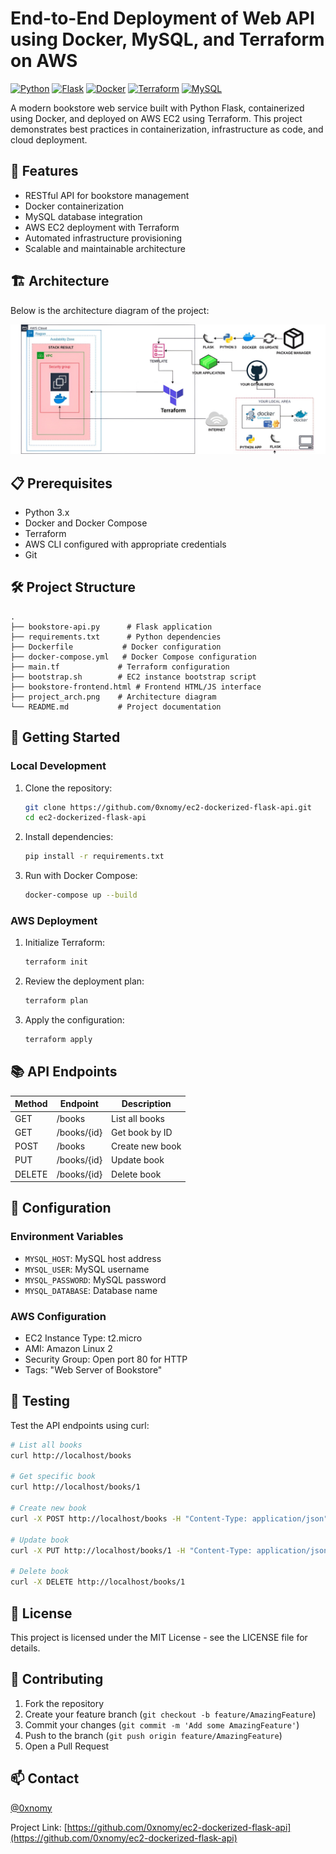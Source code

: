 # End-to-End Deployment of Web API using Docker, MySQL, and Terraform on AWS

[![Python](https://img.shields.io/badge/Python-3.x-blue.svg)](https://www.python.org/)
[![Flask](https://img.shields.io/badge/Flask-2.x-green.svg)](https://flask.palletsprojects.com/)
[![Docker](https://img.shields.io/badge/Docker-20.x-blue.svg)](https://www.docker.com/)
[![Terraform](https://img.shields.io/badge/Terraform-1.x-purple.svg)](https://www.terraform.io/)
[![MySQL](https://img.shields.io/badge/MySQL-8.x-orange.svg)](https://www.mysql.com/)

A modern bookstore web service built with Python Flask, containerized using Docker, and deployed on AWS EC2 using Terraform. This project demonstrates best practices in containerization, infrastructure as code, and cloud deployment.

## 🚀 Features

- RESTful API for bookstore management
- Docker containerization
- MySQL database integration
- AWS EC2 deployment with Terraform
- Automated infrastructure provisioning
- Scalable and maintainable architecture

## 🏗️ Architecture

Below is the architecture diagram of the project:

![Project Architecture](project_arch.png)

## 📋 Prerequisites

- Python 3.x
- Docker and Docker Compose
- Terraform
- AWS CLI configured with appropriate credentials
- Git

## 🛠️ Project Structure

```
.
├── bookstore-api.py      # Flask application
├── requirements.txt      # Python dependencies
├── Dockerfile           # Docker configuration
├── docker-compose.yml   # Docker Compose configuration
├── main.tf             # Terraform configuration
├── bootstrap.sh        # EC2 instance bootstrap script
├── bookstore-frontend.html # Frontend HTML/JS interface
├── project_arch.png    # Architecture diagram
└── README.md           # Project documentation
```

## 🚀 Getting Started

### Local Development

1. Clone the repository:
   ```bash
   git clone https://github.com/0xnomy/ec2-dockerized-flask-api.git
   cd ec2-dockerized-flask-api
   ```

2. Install dependencies:
   ```bash
   pip install -r requirements.txt
   ```

3. Run with Docker Compose:
   ```bash
   docker-compose up --build
   ```

### AWS Deployment

1. Initialize Terraform:
   ```bash
   terraform init
   ```

2. Review the deployment plan:
   ```bash
   terraform plan
   ```

3. Apply the configuration:
   ```bash
   terraform apply
   ```

## 📚 API Endpoints

| Method | Endpoint | Description |
|--------|----------|-------------|
| GET    | /books   | List all books |
| GET    | /books/{id} | Get book by ID |
| POST   | /books   | Create new book |
| PUT    | /books/{id} | Update book |
| DELETE | /books/{id} | Delete book |

## 🔧 Configuration

### Environment Variables

- `MYSQL_HOST`: MySQL host address
- `MYSQL_USER`: MySQL username
- `MYSQL_PASSWORD`: MySQL password
- `MYSQL_DATABASE`: Database name

### AWS Configuration

- EC2 Instance Type: t2.micro
- AMI: Amazon Linux 2
- Security Group: Open port 80 for HTTP
- Tags: "Web Server of Bookstore"

## 🧪 Testing

Test the API endpoints using curl:

```bash
# List all books
curl http://localhost/books

# Get specific book
curl http://localhost/books/1

# Create new book
curl -X POST http://localhost/books -H "Content-Type: application/json" -d '{"title":"New Book","author":"Author Name"}'

# Update book
curl -X PUT http://localhost/books/1 -H "Content-Type: application/json" -d '{"title":"Updated Book"}'

# Delete book
curl -X DELETE http://localhost/books/1
```

## 📝 License

This project is licensed under the MIT License - see the LICENSE file for details.

## 🤝 Contributing

1. Fork the repository
2. Create your feature branch (`git checkout -b feature/AmazingFeature`)
3. Commit your changes (`git commit -m 'Add some AmazingFeature'`)
4. Push to the branch (`git push origin feature/AmazingFeature`)
5. Open a Pull Request

## 📫 Contact

[@0xnomy](https://twitter.com/0xnomy)

Project Link: [https://github.com/0xnomy/ec2-dockerized-flask-api](https://github.com/0xnomy/ec2-dockerized-flask-api)


